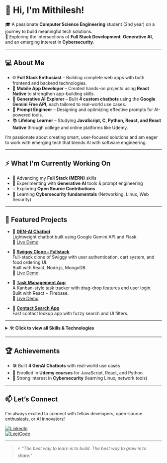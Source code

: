 # 👋 Hi, I'm Mithilesh!

🎓 A passionate **Computer Science Engineering** student (2nd year) on a journey to build meaningful tech solutions.  
🚀 Exploring the intersections of **Full Stack Development**, **Generative AI**, and an emerging interest in **Cybersecurity**.

---

## 💻 About Me

- 🌐 **Full Stack Enthusiast** – Building complete web apps with both frontend and backend technologies.
- 📱 **Mobile App Developer** – Created hands-on projects using **React Native** to strengthen app-building skills.
- 🤖 **Generative AI Explorer** – Built **4 custom chatbots** using the **Google Gemini Free API**, each tailored to real-world use cases.
- 🧠 **Prompt Engineer** – Designing and optimizing effective prompts for AI-powered tools.
- 📚 **Lifelong Learner** – Studying **JavaScript, C, Python, React, and React Native** through college and online platforms like Udemy.

I’m passionate about creating smart, user-focused solutions and am eager to work with emerging tech that blends AI with software engineering.

---

## ⚡ What I'm Currently Working On

- 🚀 Advancing my **Full Stack (MERN)** skills  
- 🤖 Experimenting with **Generative AI** tools & prompt engineering  
- 💡 Exploring **Open Source Contributions**  
- 🔐 Learning **Cybersecurity fundamentals** (Networking, Linux, Web Security)

---

## 🚀 Featured Projects

- 🔹 **[GEN-AI Chatbot](<ADD_YOUR_GITHUB_REPO_LINK>)**  
  Lightweight chatbot built using Google Gemini API and Flask.  
  🔗 [Live Demo](<ADD_LIVE_LINK>)

- 🔹 **[Swiggy Clone – Fullstack](<ADD_YOUR_GITHUB_REPO_LINK>)**  
  Full-stack clone of Swiggy with user authentication, cart system, and food ordering UI.  
  Built with React, Node.js, MongoDB.  
  🔗 [Live Demo](<ADD_LIVE_LINK>)

- 🔹 **[Task Management App](<ADD_YOUR_GITHUB_REPO_LINK>)**  
  A Kanban-style task tracker with drag-drop features and user login.  
  Built with React + Firebase.  
  🔗 [Live Demo](<ADD_LIVE_LINK>)

- 🔹 **[Contact Search App](<ADD_YOUR_GITHUB_REPO_LINK>)**  
  Fast contact lookup app with fuzzy search and UI filters.

---

<details>
<summary>🛠️ <b>Click to view all Skills & Technologies</b></summary><br>

### 🌐 Frontend  
![HTML5](https://img.shields.io/badge/HTML5-E34F26?logo=html5&logoColor=white)
![CSS3](https://img.shields.io/badge/CSS3-1572B6?logo=css3&logoColor=white)
![JavaScript](https://img.shields.io/badge/JavaScript-F7DF1E?logo=javascript&logoColor=black)
![React](https://img.shields.io/badge/React-20232A?logo=react&logoColor=61DAFB)
![React Native](https://img.shields.io/badge/React_Native-20232A?logo=react&logoColor=61DAFB)
![Tailwind CSS](https://img.shields.io/badge/TailwindCSS-06B6D4?logo=tailwind-css&logoColor=white)
![MUI](https://img.shields.io/badge/Material_UI-0081CB?logo=mui&logoColor=white)

---

### 🖥️ Backend  
![Node.js](https://img.shields.io/badge/Node.js-339933?logo=node.js&logoColor=white)
![Express.js](https://img.shields.io/badge/Express.js-000000?logo=express&logoColor=white)

---

### 🔗 Full Stack Tools  
![Git](https://img.shields.io/badge/Git-F05032?logo=git&logoColor=white)
![GitHub](https://img.shields.io/badge/GitHub-181717?logo=github&logoColor=white)
![Postman](https://img.shields.io/badge/Postman-FF6C37?logo=postman&logoColor=white)
![VS Code](https://img.shields.io/badge/VSCode-007ACC?logo=visual-studio-code&logoColor=white)
![Vercel](https://img.shields.io/badge/Vercel-000000?logo=vercel&logoColor=white)

---

### 🤖 Generative AI & Prompt Engineering  
![Google Gemini](https://img.shields.io/badge/Google_Gemini-4285F4?logo=google&logoColor=white)
![Prompt Engineering](https://img.shields.io/badge/Prompt_Engineering-7B68EE?style=flat&logo=openai&logoColor=white)

---

<!--
### 🔐 Cybersecurity (Learning Phase)  
![Linux](https://img.shields.io/badge/Linux-FCC624?logo=linux&logoColor=black)
![Networking](https://img.shields.io/badge/Networking-007396?logo=gnubash&logoColor=white)
![Nmap](https://img.shields.io/badge/Nmap-004370?logo=gnu&logoColor=white)
![Cybersecurity](https://img.shields.io/badge/Cybersecurity-3C3C3C?logo=hackthebox&logoColor=green)
-->

---

### 👨‍💻 Programming Languages  
![JavaScript](https://img.shields.io/badge/JavaScript-F7DF1E?logo=javascript&logoColor=black)
![Python](https://img.shields.io/badge/Python-3776AB?logo=python&logoColor=white)
![C](https://img.shields.io/badge/C-00599C?logo=c&logoColor=white)
![C++](https://img.shields.io/badge/C++-00599C?logo=c%2B%2B&logoColor=white)
![Java](https://img.shields.io/badge/Java-007396?logo=java&logoColor=white)
![Go](https://img.shields.io/badge/Go-00ADD8?logo=go&logoColor=white)

</details>

---

## 🏆 Achievements

- 🛠️ Built **4 GenAI Chatbots** with real-world use cases  
- 🧠 Enrolled in **Udemy courses** for JavaScript, React, and Python  
- 🎯 Strong interest in **Cybersecurity** (learning Linux, network tools)

---

## 📫 Let’s Connect

I'm always excited to connect with fellow developers, open-source enthusiasts, or AI innovators!

[![LinkedIn](https://img.shields.io/badge/LinkedIn-blue?logo=linkedin&logoColor=white)](https://www.linkedin.com/in/mithileshsp)  
[![LeetCode](https://img.shields.io/badge/LeetCode-orange?logo=leetcode&logoColor=white)](https://leetcode.com/Mithil1324/)  
<!-- [![Portfolio](https://img.shields.io/badge/Portfolio-black?logo=githubpages&logoColor=white)](<ADD_YOUR_PORTFOLIO_LINK>) -->

---

> ⚡ *“The best way to learn is to build. The best way to grow is to share.”*
